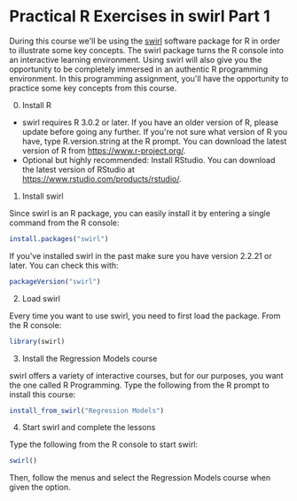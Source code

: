 # Practical R Exercises in swirl Part 1

During this course we'll be using the [swirl](http://swirlstats.com/) software package for R in order to illustrate some key concepts. The swirl package turns the R console into an interactive learning environment. Using swirl will also give you the opportunity to be completely immersed in an authentic R programming environment. In this programming assignment, you'll have the opportunity to practice some key concepts from this course.

0. Install R

- swirl requires R 3.0.2 or later. If you have an older version of R, please update before going any further. If you're not sure what version of R you have, type R.version.string at the R prompt. You can download the latest version of R from https://www.r-project.org/.
- Optional but highly recommended: Install RStudio. You can download the latest version of RStudio at https://www.rstudio.com/products/rstudio/.

1. Install swirl

Since swirl is an R package, you can easily install it by entering a single command from the R console:

```R
install.packages("swirl")
```

If you've installed swirl in the past make sure you have version 2.2.21 or later. You can check this with:

```R
packageVersion("swirl")
```

2. Load swirl

Every time you want to use swirl, you need to first load the package. From the R console:

```R
library(swirl)
```

3. Install the Regression Models course

swirl offers a variety of interactive courses, but for our purposes, you want the one called R Programming. Type the following from the R prompt to install this course:

```R
install_from_swirl("Regression Models")
```

4. Start swirl and complete the lessons

Type the following from the R console to start swirl:

```R
swirl()
```

Then, follow the menus and select the Regression Models course when given the option.